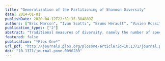 ```yaml
---
title: "Generalization of the Partitioning of Shannon Diversity"
date: 2014-01-01
publishDate: 2020-04-12T22:31:15.384889Z
authors: ["Eric Marcon", "Ivan Scotti", "Bruno Hérault", "Vivien Rossi", "Gabriel Lang"]
publication_types: ["2"]
abstract: "Traditional measures of diversity, namely the number of species as well as Simpson's and Shannon's indices, are particular cases of Tsallis entropy. Entropy decomposition, i.e. decomposing gamma entropy into alpha and beta components, has been previously derived in the literature. We propose a generalization of the additive decomposition of Shannon entropy applied to Tsallis entropy. We obtain a self-contained definition of beta entropy as the information gain brought by the knowledge of each community composition. We propose a correction of the estimation bias allowing to estimate alpha, beta and gamma entropy from the data and eventually convert them into true diversity. We advocate additive decomposition in complement of multiplicative partitioning to allow robust estimation of biodiversity."
featured: false
publication: "*Plos One*"
url_pdf: "http://journals.plos.org/plosone/article?id=10.1371/journal.pone.0090289"
doi: "10.1371/journal.pone.0090289"
---
```


